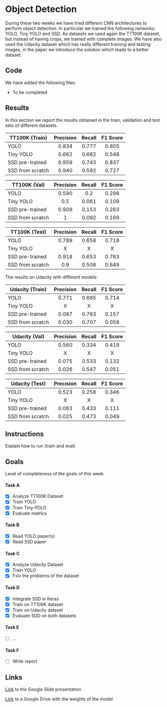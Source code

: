 # Object Detection
During these two weeks we have tried different CNN architectures to perform object detection. In particular we trained the following networks: YOLO, Tiny YOLO and SSD. As datasets we used again the TT100K dataset, but instead of having crops, we trained with complete images. We have also used the Udacity dataset which has really different training and testing images, in the paper we introduce the solution which leads to a better dataset.

## Code
We have added the following files:
* To be completed

## Results
In this section we report the results obtained in the train, validation and test sets of different datasets.

| TT100K (Train)    | Precision   | Recall  | F1 Score  |
| ----------------- |:------:| :-----:|:-----:|
| YOLO              | 0.834      | 0.777      | 0.805     |
| Tiny YOLO         | 0.662      | 0.662      | 0.548     |
| SSD pre-trained   | 0.959      | 0.743      | 0.837     |
| SSD from scratch  | 0.940      | 0.592      | 0.727     |

| TT100K (Val)    | Precision   | Recall  | F1 Score  |
| ----------------- |:------:| :-----:|:-----:|
| YOLO              | 0.590      | 0.2      | 0.298     |
| Tiny YOLO         | 0.5      | 0.061      | 0.109     |
| SSD pre-trained   | 0.909      | 0.153      | 0.263     |
| SSD from scratch  | 1      | 0.092      | 0.169     |

| TT100K (Test)    | Precision   | Recall  | F1 Score  |
| ----------------- |:------:| :-----:|:-----:|
| YOLO              | 0.789      | 0.658      | 0.718     |
| Tiny YOLO         | X      | X      | X     |
| SSD pre-trained   | 0.918      | 0.653      | 0.763     |
| SSD from scratch  | 0.9      | 0.508      | 0.649     |

The results on Udacity with different models:

| Udacity (Train)    | Precision   | Recall  | F1 Score  |
| ----------------- |:------:| :-----:|:-----:|
| YOLO              | 0.771      | 0.665      | 0.714     |
| Tiny YOLO         | X      | X      | X     |
| SSD pre-trained   | 0.087      | 0.763      | 0.157     |
| SSD from scratch  | 0.030      | 0.707      | 0.058     |

| Udacity (Val)    | Precision   | Recall  | F1 Score  |
| ----------------- |:------:| :-----:|:-----:|
| YOLO              | 0.560      | 0.334      | 0.419     |
| Tiny YOLO         | X      | X      | X     |
| SSD pre-trained   | 0.075      | 0.533      | 0.132     |
| SSD from scratch  | 0.026      | 0.547      | 0.051     |

| Udacity (Test)    | Precision   | Recall  | F1 Score  |
| ----------------- |:------:| :-----:|:-----:|
| YOLO              | 0.523      | 0.258      | 0.346     |
| Tiny YOLO         | X      | X      | X     |
| SSD pre-trained   | 0.063      | 0.433      | 0.111     |
| SSD from scratch  | 0.025      | 0.473      | 0.049     |

## Instructions
Explain how to run (train and eval)

## Goals
Level of completeness of the goals of this week
#### Task A
- [x] Analyze TT100K Dataset
- [x] Train YOLO
- [x] Train Tiny-YOLO
- [x] Evaluate metrics

#### Task B
- [x] Read YOLO paper(s)
- [x] Read SSD paper

#### Task C
- [x] Analyze Udacity Dataset
- [x] Train YOLO
- [x] Fxix the problems of the dataset

#### Task D
- [x] Integrate SSD in Keras
- [x] Train on TT100K dataset
- [x] Train on Udacity dataset
- [x] Evaluate SDD on both datasets

#### Task E
- [ ] ...

#### Task F
- [ ] Write report

## Links
[Link](https://docs.google.com/presentation/d/1V-ui0jbUjdvCARN4frC-gQrkKvEKChS92FLr5iQ614o/edit#slide=id.g1d0f8546dc_1_0) to the Google Slide presentation

[Link](https://drive.google.com/open?id=0B3RGXagP6D6sQUptXzhBd3U3Qzg) to a Google Drive with the weights of the model

